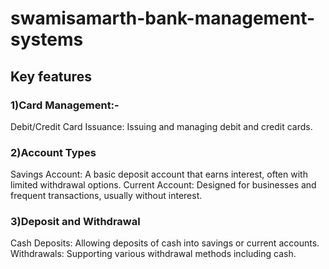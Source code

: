 <h1>swamisamarth-bank-management-systems</h1>
<h2>Key features</h2>
 <h3>1)Card Management:-</h3>
Debit/Credit Card Issuance: Issuing and managing debit and credit cards.
<h3>2)Account Types</h3>
Savings Account: A basic deposit account that earns interest, often with limited withdrawal options.
Current Account: Designed for businesses and frequent transactions, usually without interest.
 <h3>3)Deposit and Withdrawal</h3>
Cash Deposits: Allowing deposits of cash into savings or current accounts.
Withdrawals: Supporting various withdrawal methods including cash.
